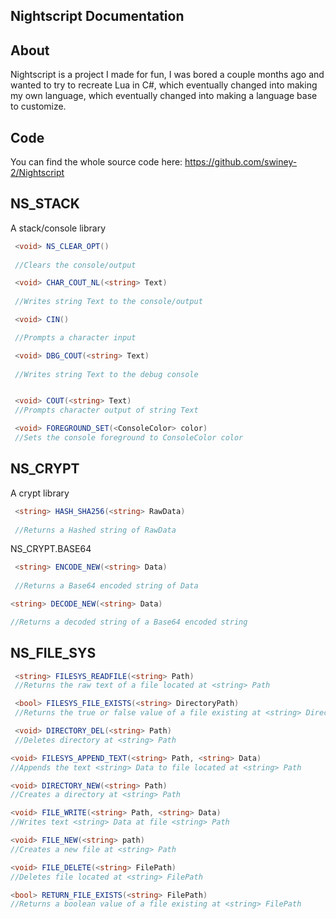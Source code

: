 ## Nightscript Documentation

## About

Nightscript is a project I made for fun, I was bored a couple months ago and wanted to try to recreate Lua in C#, which eventually changed into making my own language, which eventually changed into making a language base to customize.

## Code 

You can find the whole source code here: https://github.com/swiney-2/Nightscript

## NS_STACK

A stack/console library

``` csharp
 <void> NS_CLEAR_OPT()
 
 //Clears the console/output
```

``` csharp
 <void> CHAR_COUT_NL(<string> Text)
 
 //Writes string Text to the console/output
```

``` csharp
 <void> CIN()

 //Prompts a character input
```

``` csharp
 <void> DBG_COUT(<string> Text)
 
 //Writes string Text to the debug console
```


``` csharp

 <void> COUT(<string> Text)
 //Prompts character output of string Text
```


``` csharp
 <void> FOREGROUND_SET(<ConsoleColor> color)
 //Sets the console foreground to ConsoleColor color
```

## NS_CRYPT

A crypt library

``` csharp
 <string> HASH_SHA256(<string> RawData)
 
 //Returns a Hashed string of RawData
```
NS_CRYPT.BASE64
``` csharp
 <string> ENCODE_NEW(<string> Data)
 
 //Returns a Base64 encoded string of Data
```

``` csharp
<string> DECODE_NEW(<string> Data)

//Returns a decoded string of a Base64 encoded string

```

## NS_FILE_SYS


``` csharp
 <string> FILESYS_READFILE(<string> Path)
 //Returns the raw text of a file located at <string> Path
```


``` csharp
 <bool> FILESYS_FILE_EXISTS(<string> DirectoryPath)
 //Returns the true or false value of a file existing at <string> DirectoryPath
```


``` csharp
 <void> DIRECTORY_DEL(<string> Path)
 //Deletes directory at <string> Path
```


``` csharp
<void> FILESYS_APPEND_TEXT(<string> Path, <string> Data)
//Appends the text <string> Data to file located at <string> Path
```


``` csharp
<void> DIRECTORY_NEW(<string> Path)
//Creates a directory at <string> Path
```


``` csharp
<void> FILE_WRITE(<string> Path, <string> Data)
//Writes text <string> Data at file <string> Path
```


``` csharp
<void> FILE_NEW(<string> path)
//Creates a new file at <string> Path
```


``` csharp
<void> FILE_DELETE(<string> FilePath)
//Deletes file located at <string> FilePath
```


``` csharp
<bool> RETURN_FILE_EXISTS(<string> FilePath)
//Returns a boolean value of a file existing at <string> FilePath
```

